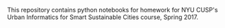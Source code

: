 This repository contains python notebooks for homework for NYU CUSP's Urban Informatics for Smart Sustainable Cities course, Spring 2017.
